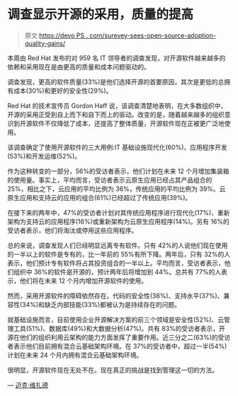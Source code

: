 # 调查显示开源的采用，质量的提高

> 原文:[https://devo PS . com/surevey-sees-open-source-adoption-quality-gains/](https://devops.com/surevey-sees-open-source-adoption-quality-gains/)

本周由 Red Hat 发布的对 959 名 IT 领导者的调查发现，对开源软件越来越多的依赖和采用现在是由更高的质量和成本问题驱动的。

调查发现，更高的软件质量(33%)是他们选择开源的首要原因，其次是更低的总拥有成本(30%)和更好的安全性(29%)。

Red Hat 的技术宣传员 Gordon Haff 说，该调查清楚地表明，在大多数组织中，开源的采用正受到自上而下和自下而上的驱动。改变的是，随着越来越多的组织意识到开源软件不仅降低了成本，还提高了整体质量，开源软件现在正被更广泛地使用。

该调查确定了使用开源软件的三大用例:IT 基础设施现代化(60%)、应用程序开发(53%)和开发运维(52%)。

作为这种转变的一部分，56%的受访者表示，他们计划在未来 12 个月增加集装箱的使用量。事实上，平均而言，受访者表示云原生应用已经占其产品组合的 25%，相比之下，云应用的平均比例为 36%，传统应用的平均比例为 39%。云原生应用和支持云的应用的组合(61%)已经超过了传统应用(39%)。

在接下来的两年中，47%的受访者计划对其传统应用程序进行现代化(17%)、重新架构为支持云的应用程序(16%)或重新架构为云原生应用程序(14%)。另有 16%的受访者表示，他们将淘汰或停用这些应用程序。

总的来说，调查发现人们已经明显远离专有软件。只有 42%的人说他们现在使用的一半以上的软件是专有的，比一年前的 55%有所下降。两年后，只有 32%的人表示，他们预计专有软件将占其投资组合的一半以上。平均而言，受访者表示，他们组织中 36%的软件是开源的，预计两年后将增加到 44%。总共有 77%的人表示，他们将在未来 12 个月内增加开源软件的使用。

然而，采用开源软件的障碍依然存在。代码的安全性(38%)、支持水平(37%)、兼容性(34%)和缺乏内部技能(33%)都被认为是持续存在的问题。

就基础设施而言，目前使用企业开源解决方案的前三个领域是安全性(52%)、云管理工具(51%)、数据库(49%)和大数据分析(47%)。共有 83%的受访者表示，开源在他们的组织利用云架构的能力方面发挥了重要作用。近三分之二(63%)的受访者表示他们目前拥有混合云基础架构环境。在 37%的受访者中，超过一半(54%)计划在未来 24 个月内拥有混合云基础架构环境。

很明显，开源软件现在无处不在。现在真正的挑战是找到管理这一切的方法。

— [迈克·维扎德](https://devops.com/author/mike-vizard/)